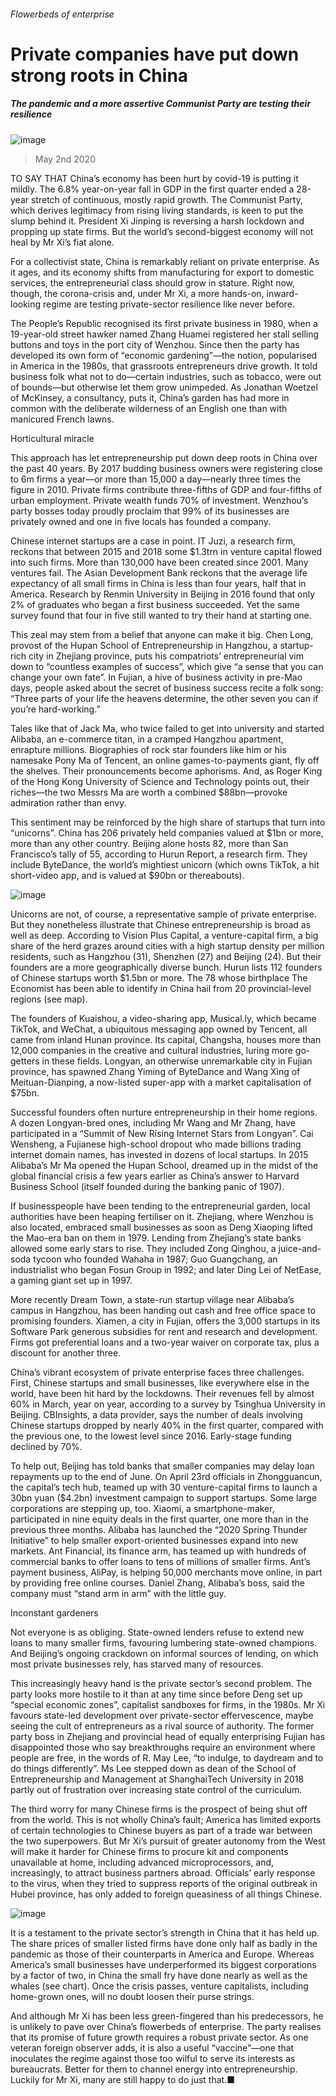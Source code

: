 ###### Flowerbeds of enterprise
# Private companies have put down strong roots in China 
##### The pandemic and a more assertive Communist Party are testing their resilience 
![image](images/20200502_WBP001_0.jpg) 
> May 2nd 2020 
TO SAY THAT China’s economy has been hurt by covid-19 is putting it mildly. The 6.8% year-on-year fall in GDP in the first quarter ended a 28-year stretch of continuous, mostly rapid growth. The Communist Party, which derives legitimacy from rising living standards, is keen to put the slump behind it. President Xi Jinping is reversing a harsh lockdown and propping up state firms. But the world’s second-biggest economy will not heal by Mr Xi’s fiat alone.
For a collectivist state, China is remarkably reliant on private enterprise. As it ages, and its economy shifts from manufacturing for export to domestic services, the entrepreneurial class should grow in stature. Right now, though, the corona-crisis and, under Mr Xi, a more hands-on, inward-looking regime are testing private-sector resilience like never before.

The People’s Republic recognised its first private business in 1980, when a 19-year-old street hawker named Zhang Huamei registered her stall selling buttons and toys in the port city of Wenzhou. Since then the party has developed its own form of “economic gardening”—the notion, popularised in America in the 1980s, that grassroots entrepreneurs drive growth. It told business folk what not to do—certain industries, such as tobacco, were out of bounds—but otherwise let them grow unimpeded. As Jonathan Woetzel of McKinsey, a consultancy, puts it, China’s garden has had more in common with the deliberate wilderness of an English one than with manicured French lawns.
Horticultural miracle
This approach has let entrepreneurship put down deep roots in China over the past 40 years. By 2017 budding business owners were registering close to 6m firms a year—or more than 15,000 a day—nearly three times the figure in 2010. Private firms contribute three-fifths of GDP and four-fifths of urban employment. Private wealth funds 70% of investment. Wenzhou’s party bosses today proudly proclaim that 99% of its businesses are privately owned and one in five locals has founded a company.
Chinese internet startups are a case in point. IT Juzi, a research firm, reckons that between 2015 and 2018 some $1.3trn in venture capital flowed into such firms. More than 130,000 have been created since 2001. Many ventures fail. The Asian Development Bank reckons that the average life expectancy of all small firms in China is less than four years, half that in America. Research by Renmin University in Beijing in 2016 found that only 2% of graduates who began a first business succeeded. Yet the same survey found that four in five still wanted to try their hand at starting one.
This zeal may stem from a belief that anyone can make it big. Chen Long, provost of the Hupan School of Entrepreneurship in Hangzhou, a startup-rich city in Zhejiang province, puts his compatriots’ entrepreneurial vim down to “countless examples of success”, which give “a sense that you can change your own fate”. In Fujian, a hive of business activity in pre-Mao days, people asked about the secret of business success recite a folk song: “Three parts of your life the heavens determine, the other seven you can if you’re hard-working.”
Tales like that of Jack Ma, who twice failed to get into university and started Alibaba, an e-commerce titan, in a cramped Hangzhou apartment, enrapture millions. Biographies of rock star founders like him or his namesake Pony Ma of Tencent, an online games-to-payments giant, fly off the shelves. Their pronouncements become aphorisms. And, as Roger King of the Hong Kong University of Science and Technology points out, their riches—the two Messrs Ma are worth a combined $88bn—provoke admiration rather than envy.
This sentiment may be reinforced by the high share of startups that turn into “unicorns”. China has 206 privately held companies valued at $1bn or more, more than any other country. Beijing alone hosts 82, more than San Francisco’s tally of 55, according to Hurun Report, a research firm. They include ByteDance, the world’s mightiest unicorn (which owns TikTok, a hit short-video app, and is valued at $90bn or thereabouts).
![image](images/20200502_WBM959.png) 

Unicorns are not, of course, a representative sample of private enterprise. But they nonetheless illustrate that Chinese entrepreneurship is broad as well as deep. According to Vision Plus Capital, a venture-capital firm, a big share of the herd grazes around cities with a high startup density per million residents, such as Hangzhou (31), Shenzhen (27) and Beijing (24). But their founders are a more geographically diverse bunch. Hurun lists 112 founders of Chinese startups worth $1.5bn or more. The 78 whose birthplace The Economist has been able to identify in China hail from 20 provincial-level regions (see map).
The founders of Kuaishou, a video-sharing app, Musical.ly, which became TikTok, and WeChat, a ubiquitous messaging app owned by Tencent, all came from inland Hunan province. Its capital, Changsha, houses more than 12,000 companies in the creative and cultural industries, luring more go-getters in these fields. Longyan, an otherwise unremarkable city in Fujian province, has spawned Zhang Yiming of ByteDance and Wang Xing of Meituan-Dianping, a now-listed super-app with a market capitalisation of $75bn.
Successful founders often nurture entrepreneurship in their home regions. A dozen Longyan-bred ones, including Mr Wang and Mr Zhang, have participated in a “Summit of New Rising Internet Stars from Longyan”. Cai Wensheng, a Fujianese high-school dropout who made billions trading internet domain names, has invested in dozens of local startups. In 2015 Alibaba’s Mr Ma opened the Hupan School, dreamed up in the midst of the global financial crisis a few years earlier as China’s answer to Harvard Business School (itself founded during the banking panic of 1907).
If businesspeople have been tending to the entrepreneurial garden, local authorities have been heaping fertiliser on it. Zhejiang, where Wenzhou is also located, embraced small businesses as soon as Deng Xiaoping lifted the Mao-era ban on them in 1979. Lending from Zhejiang’s state banks allowed some early stars to rise. They included Zong Qinghou, a juice-and-soda tycoon who founded Wahaha in 1987; Guo Guangchang, an industrialist who began Fosun Group in 1992; and later Ding Lei of NetEase, a gaming giant set up in 1997.
More recently Dream Town, a state-run startup village near Alibaba’s campus in Hangzhou, has been handing out cash and free office space to promising founders. Xiamen, a city in Fujian, offers the 3,000 startups in its Software Park generous subsidies for rent and research and development. Firms got preferential loans and a two-year waiver on corporate tax, plus a discount for another three.
China’s vibrant ecosystem of private enterprise faces three challenges. First, Chinese startups and small businesses, like everywhere else in the world, have been hit hard by the lockdowns. Their revenues fell by almost 60% in March, year on year, according to a survey by Tsinghua University in Beijing. CBInsights, a data provider, says the number of deals involving Chinese startups dropped by nearly 40% in the first quarter, compared with the previous one, to the lowest level since 2016. Early-stage funding declined by 70%.
To help out, Beijing has told banks that smaller companies may delay loan repayments up to the end of June. On April 23rd officials in Zhongguancun, the capital’s tech hub, teamed up with 30 venture-capital firms to launch a 30bn yuan ($4.2bn) investment campaign to support startups. Some large corporations are stepping up, too. Xiaomi, a smartphone-maker, participated in nine equity deals in the first quarter, one more than in the previous three months. Alibaba has launched the “2020 Spring Thunder Initiative” to help smaller export-oriented businesses expand into new markets. Ant Financial, its finance arm, has teamed up with hundreds of commercial banks to offer loans to tens of millions of smaller firms. Ant’s payment business, AliPay, is helping 50,000 merchants move online, in part by providing free online courses. Daniel Zhang, Alibaba’s boss, said the company must “stand arm in arm” with the little guy.
Inconstant gardeners
Not everyone is as obliging. State-owned lenders refuse to extend new loans to many smaller firms, favouring lumbering state-owned champions. And Beijing’s ongoing crackdown on informal sources of lending, on which most private businesses rely, has starved many of resources.
This increasingly heavy hand is the private sector’s second problem. The party looks more hostile to it than at any time since before Deng set up “special economic zones”, capitalist sandboxes for firms, in the 1980s. Mr Xi favours state-led development over private-sector effervescence, maybe seeing the cult of entrepreneurs as a rival source of authority. The former party boss in Zhejiang and provincial head of equally enterprising Fujian has disappointed those who say breakthroughs require an environment where people are free, in the words of R. May Lee, “to indulge, to daydream and to do things differently”. Ms Lee stepped down as dean of the School of Entrepreneurship and Management at ShanghaiTech University in 2018 partly out of frustration over increasing state control of the curriculum.
The third worry for many Chinese firms is the prospect of being shut off from the world. This is not wholly China’s fault; America has limited exports of certain technologies to Chinese buyers as part of a trade war between the two superpowers. But Mr Xi’s pursuit of greater autonomy from the West will make it harder for Chinese firms to procure kit and components unavailable at home, including advanced microprocessors, and, increasingly, to attract business partners abroad. Officials’ early response to the virus, when they tried to suppress reports of the original outbreak in Hubei province, has only added to foreign queasiness of all things Chinese.
![image](images/20200502_WBC376.png) 

It is a testament to the private sector’s strength in China that it has held up. The share prices of smaller listed firms have done only half as badly in the pandemic as those of their counterparts in America and Europe. Whereas America’s small businesses have underperformed its biggest corporations by a factor of two, in China the small fry have done nearly as well as the whales (see chart). Once the crisis passes, venture capitalists, including home-grown ones, will no doubt loosen their purse strings.
And although Mr Xi has been less green-fingered than his predecessors, he is unlikely to pave over China’s flowerbeds of enterprise. The party realises that its promise of future growth requires a robust private sector. As one veteran foreign observer adds, it is also a useful “vaccine”—one that inoculates the regime against those too wilful to serve its interests as bureaucrats. Better for them to channel energy into entrepreneurship. Luckily for Mr Xi, many are still happy to do just that.■
